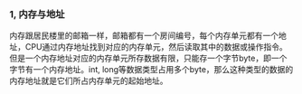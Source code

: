 ### 1, 内存与地址

内存跟居民楼里的邮箱一样，邮箱都有一个房间编号，每个内存单元都有一个地址，CPU通过内存地址找到对应的内存单元，然后读取其中的数据或操作指令。但是一个内存地址对应的内存单元所存数据有限，只能存一个字节byte，即一个字节有一个内存地址。int, long等数据类型占用多个byte，那么这种类型的数据的内存地址就是它们所占内存单元的起始地址。


